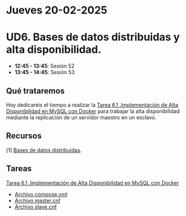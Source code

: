 
# Jueves 20-02-2025

# UD6. Bases de datos distribuidas y alta disponibilidad.

- **12:45 - 13:45**: Sesión 52
- **13:45 - 14:45**: Sesión 53

## Qué trataremos
Hoy dedicaréis el tiempo a realizar la [Tarea 6.1 .Implementación de Alta Disponibilidad en MySQL con Docker](/Documents/UD6/exercises/Tarea%206.1%20.Implementación%20de%20Alta%20Disponibilidad%20en%20MySQL%20con%20Docker.pdf) para trabajar la alta disponibilidad mediante la replicación de un servidor maestro en un esclavo.

## Recursos
[1] [Bases de datos distribuidas](/Documents/UD6/Bases%20de%20datos%20distribuidas%20y%20alta%20disponibilidad.pdf).


## Tareas
[Tarea 6.1 .Implementación de Alta Disponibilidad en MySQL con Docker](/Documents/UD6/exercises/Tarea%206.1%20.Implementación%20de%20Alta%20Disponibilidad%20en%20MySQL%20con%20Docker.pdf)

- [Archivo compose.yml](/Documents/UD6/exercises/compose.yml)
- [Archivo master.cnf](/Documents/UD6/exercises/master.cnf)
- [Archivo slave.cnf](/Documents/UD6/exercises/slave.cnf)